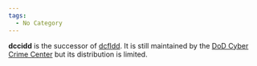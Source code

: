 ```yaml
---
tags:
  - No Category
---
```

**dccidd** is the successor of [dcfldd](dcfldd.md). It is still
maintained by the [DoD Cyber Crime
Center](dod_cyber_crime_center.md) but its distribution is
limited.